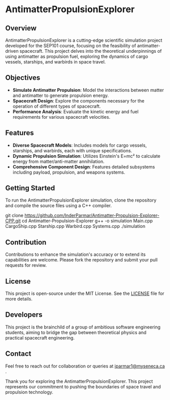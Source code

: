 # AntimatterPropulsionExplorer

## Overview
AntimatterPropulsionExplorer is a cutting-edge scientific simulation project developed for the SEP101 course, focusing on the feasibility of antimatter-driven spacecraft. This project delves into the theoretical underpinnings of using antimatter as propulsion fuel, exploring the dynamics of cargo vessels, starships, and warbirds in space travel.

## Objectives
- **Simulate Antimatter Propulsion**: Model the interactions between matter and antimatter to generate propulsion energy.
- **Spacecraft Design**: Explore the components necessary for the operation of different types of spacecraft.
- **Performance Analysis**: Evaluate the kinetic energy and fuel requirements for various spacecraft velocities.

## Features
- **Diverse Spacecraft Models**: Includes models for cargo vessels, starships, and warbirds, each with unique specifications.
- **Dynamic Propulsion Simulation**: Utilizes Einstein's E=mc² to calculate energy from matter/anti-matter annihilation.
- **Comprehensive Component Design**: Features detailed subsystems including payload, propulsion, and weapons systems.

## Getting Started
To run the AntimatterPropulsionExplorer simulation, clone the repository and compile the source files using a C++ compiler.


git clone https://github.com/InderParmar/Antimatter-Propulsion-Explorer-CPP.git
cd Antimatter-Propulsion-Explorer
g++ -o simulation Main.cpp CargoShip.cpp Starship.cpp Warbird.cpp Systems.cpp
./simulation

## Contribution

Contributions to enhance the simulation's accuracy or to extend its capabilities are welcome. Please fork the repository and submit your pull requests for review.

## License

This project is open-source under the MIT License. See the [LICENSE](LICENSE.md) file for more details.

## Developers

This project is the brainchild of a group of ambitious software engineering students, aiming to bridge the gap between theoretical physics and practical spacecraft engineering.

## Contact

Feel free to reach out for collaboration or queries at iparmar1@myseneca.ca   .

Thank you for exploring the AntimatterPropulsionExplorer. This project represents our commitment to pushing the boundaries of space travel and propulsion technology.

